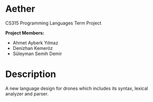 # Aether
CS315 Programming Languages Term Project

**Project Members:**
  - Ahmet Ayberk Yılmaz
  - Denizhan Kemeröz
  - Süleyman Semih Demir

# Description
A new language design for drones which includes its syntax, lexical analyzer and parser.
